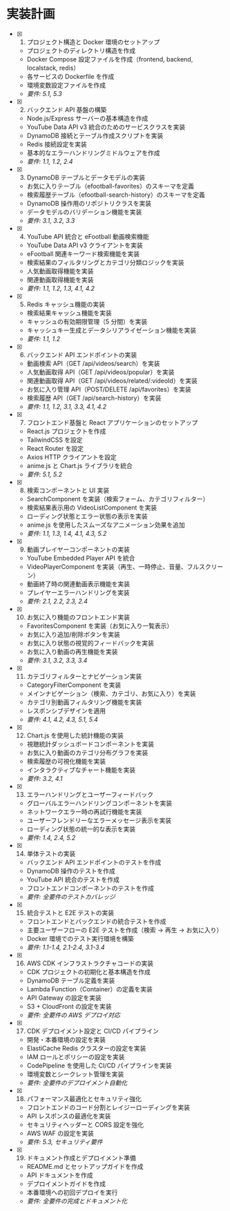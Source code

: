 # 実装計画

- [x] 1. プロジェクト構造と Docker 環境のセットアップ

  - プロジェクトのディレクトリ構造を作成
  - Docker Compose 設定ファイルを作成（frontend, backend, localstack, redis）
  - 各サービスの Dockerfile を作成
  - 環境変数設定ファイルを作成
  - _要件: 5.1, 5.3_

- [x] 2. バックエンド API 基盤の構築

  - Node.js/Express サーバーの基本構造を作成
  - YouTube Data API v3 統合のためのサービスクラスを実装
  - DynamoDB 接続とテーブル作成スクリプトを実装
  - Redis 接続設定を実装
  - 基本的なエラーハンドリングミドルウェアを作成
  - _要件: 1.1, 1.2, 2.4_

- [x] 3. DynamoDB テーブルとデータモデルの実装

  - お気に入りテーブル（efootball-favorites）のスキーマを定義
  - 検索履歴テーブル（efootball-search-history）のスキーマを定義
  - DynamoDB 操作用のリポジトリクラスを実装
  - データモデルのバリデーション機能を実装
  - _要件: 3.1, 3.2, 3.3_

- [x] 4. YouTube API 統合と eFootball 動画検索機能

  - YouTube Data API v3 クライアントを実装
  - eFootball 関連キーワード検索機能を実装
  - 検索結果のフィルタリングとカテゴリ分類ロジックを実装
  - 人気動画取得機能を実装
  - 関連動画取得機能を実装
  - _要件: 1.1, 1.2, 1.3, 4.1, 4.2_

- [x] 5. Redis キャッシュ機能の実装

  - 検索結果キャッシュ機能を実装
  - キャッシュの有効期限管理（5 分間）を実装
  - キャッシュキー生成とデータシリアライゼーション機能を実装
  - _要件: 1.1, 1.2_

- [x] 6. バックエンド API エンドポイントの実装

  - 動画検索 API（GET /api/videos/search）を実装
  - 人気動画取得 API（GET /api/videos/popular）を実装
  - 関連動画取得 API（GET /api/videos/related/:videoId）を実装
  - お気に入り管理 API（POST/DELETE /api/favorites）を実装
  - 検索履歴 API（GET /api/search-history）を実装
  - _要件: 1.1, 1.2, 3.1, 3.3, 4.1, 4.2_

- [x] 7. フロントエンド基盤と React アプリケーションのセットアップ

  - React.js プロジェクトを作成
  - TailwindCSS を設定
  - React Router を設定
  - Axios HTTP クライアントを設定
  - anime.js と Chart.js ライブラリを統合
  - _要件: 5.1, 5.2_

- [x] 8. 検索コンポーネントと UI 実装

  - SearchComponent を実装（検索フォーム、カテゴリフィルター）
  - 検索結果表示用の VideoListComponent を実装
  - ローディング状態とエラー状態の表示を実装
  - anime.js を使用したスムーズなアニメーション効果を追加
  - _要件: 1.1, 1.3, 1.4, 4.1, 4.3, 5.2_

- [x] 9. 動画プレイヤーコンポーネントの実装

  - YouTube Embedded Player API を統合
  - VideoPlayerComponent を実装（再生、一時停止、音量、フルスクリーン）
  - 動画終了時の関連動画表示機能を実装
  - プレイヤーエラーハンドリングを実装
  - _要件: 2.1, 2.2, 2.3, 2.4_

- [x] 10. お気に入り機能のフロントエンド実装

  - FavoritesComponent を実装（お気に入り一覧表示）
  - お気に入り追加/削除ボタンを実装
  - お気に入り状態の視覚的フィードバックを実装
  - お気に入り動画の再生機能を実装
  - _要件: 3.1, 3.2, 3.3, 3.4_

- [x] 11. カテゴリフィルターとナビゲーション実装

  - CategoryFilterComponent を実装
  - メインナビゲーション（検索、カテゴリ、お気に入り）を実装
  - カテゴリ別動画フィルタリング機能を実装
  - レスポンシブデザインを適用
  - _要件: 4.1, 4.2, 4.3, 5.1, 5.4_

- [x] 12. Chart.js を使用した統計機能の実装

  - 視聴統計ダッシュボードコンポーネントを実装
  - お気に入り動画のカテゴリ分布グラフを実装
  - 検索履歴の可視化機能を実装
  - インタラクティブなチャート機能を実装
  - _要件: 3.2, 4.1_

- [x] 13. エラーハンドリングとユーザーフィードバック

  - グローバルエラーハンドリングコンポーネントを実装
  - ネットワークエラー時の再試行機能を実装
  - ユーザーフレンドリーなエラーメッセージ表示を実装
  - ローディング状態の統一的な表示を実装
  - _要件: 1.4, 2.4, 5.2_

- [x] 14. 単体テストの実装

  - バックエンド API エンドポイントのテストを作成
  - DynamoDB 操作のテストを作成
  - YouTube API 統合のテストを作成
  - フロントエンドコンポーネントのテストを作成
  - _要件: 全要件のテストカバレッジ_

- [x] 15. 統合テストと E2E テストの実装

  - フロントエンドとバックエンドの統合テストを作成
  - 主要ユーザーフローの E2E テストを作成（検索 → 再生 → お気に入り）
  - Docker 環境でのテスト実行環境を構築
  - _要件: 1.1-1.4, 2.1-2.4, 3.1-3.4_

- [x] 16. AWS CDK インフラストラクチャコードの実装

  - CDK プロジェクトの初期化と基本構造を作成
  - DynamoDB テーブル定義を実装
  - Lambda Function（Container）の定義を実装
  - API Gateway の設定を実装
  - S3 + CloudFront の設定を実装
  - _要件: 全要件の AWS デプロイ対応_

- [x] 17. CDK デプロイメント設定と CI/CD パイプライン

  - 開発・本番環境の設定を実装
  - ElastiCache Redis クラスターの設定を実装
  - IAM ロールとポリシーの設定を実装
  - CodePipeline を使用した CI/CD パイプラインを実装
  - 環境変数とシークレット管理を実装
  - _要件: 全要件のデプロイメント自動化_

- [x] 18. パフォーマンス最適化とセキュリティ強化

  - フロントエンドのコード分割とレイジーローディングを実装
  - API レスポンスの最適化を実装
  - セキュリティヘッダーと CORS 設定を強化
  - AWS WAF の設定を実装
  - _要件: 5.3, セキュリティ要件_

- [x] 19. ドキュメント作成とデプロイメント準備
  - README.md とセットアップガイドを作成
  - API ドキュメントを作成
  - デプロイメントガイドを作成
  - 本番環境への初回デプロイを実行
  - _要件: 全要件の完成とドキュメント化_
